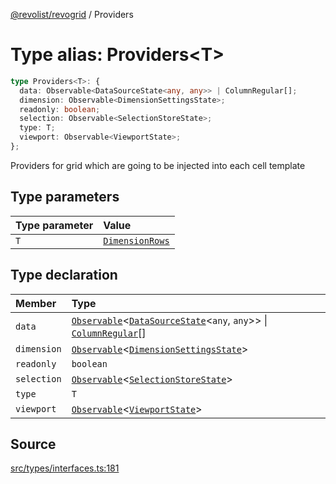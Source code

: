 [@revolist/revogrid](README.md) / Providers

# Type alias: Providers\<T\>

```ts
type Providers<T>: {
  data: Observable<DataSourceState<any, any>> | ColumnRegular[];
  dimension: Observable<DimensionSettingsState>;
  readonly: boolean;
  selection: Observable<SelectionStoreState>;
  type: T;
  viewport: Observable<ViewportState>;
};
```

Providers for grid which are going to be injected into each cell template

## Type parameters

| Type parameter | Value |
| :------ | :------ |
| `T` | [`DimensionRows`](Type.DimensionRows.md) |

## Type declaration

| Member | Type |
| :------ | :------ |
| `data` | [`Observable`](Type.Observable.md)\<[`DataSourceState`](Type.DataSourceState.md)\<`any`, `any`\>\> \| [`ColumnRegular`](Interface.ColumnRegular.md)[] |
| `dimension` | [`Observable`](Type.Observable.md)\<[`DimensionSettingsState`](Interface.DimensionSettingsState.md)\> |
| `readonly` | `boolean` |
| `selection` | [`Observable`](Type.Observable.md)\<[`SelectionStoreState`](Type.SelectionStoreState.md)\> |
| `type` | `T` |
| `viewport` | [`Observable`](Type.Observable.md)\<[`ViewportState`](Interface.ViewportState.md)\> |

## Source

[src/types/interfaces.ts:181](https://github.com/revolist/revogrid/blob/ace6403c43f42f0eb026a7e73c0ae179d3a4c66f/src/types/interfaces.ts#L181)
